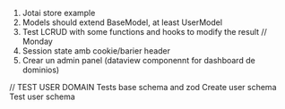 1. Jotai store example
2. Models should extend BaseModel, at least UserModel
3. Test LCRUD with some functions and hooks to modify the result
// Monday
4. Session state amb cookie/barier header
5. Crear un admin panel (dataview componennt for dashboard de dominios)

// TEST USER DOMAIN 
Tests base schema and zod
Create user schema 
Test user schema

